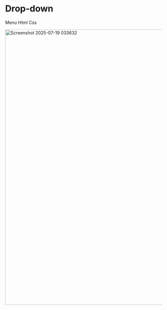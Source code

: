 # Drop-down
Menu Html Css 

<img width="1910" height="884" alt="Screenshot 2025-07-19 033632" src="https://github.com/user-attachments/assets/2569be3d-1f51-44ce-ba40-e1983b5226bc" />
